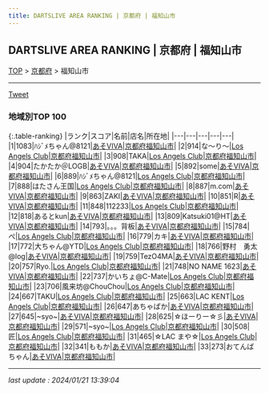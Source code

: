 ```yaml
---
title: DARTSLIVE AREA RANKING | 京都府 | 福知山市
---
```

## DARTSLIVE AREA RANKING | 京都府 | 福知山市

[TOP](/darts/rank/) > [京都府](/darts/rank/京都府/) > 福知山市

___

<a href="https://twitter.com/share?ref_src=twsrc%5Etfw" data-text="DARTSLIVE AREA RANKING | 京都府福知山市" class="twitter-share-button" data-via="DARTSLIVE" data-hashtags="DARTSLIVE" data-related="DARTSLIVE" data-show-count="false">Tweet</a>

### 地域別TOP 100

{:.table-ranking}
|ランク|スコア|名前|店名|所在地|
|---|---|---|---|---|
|1|1083|ﾊｼﾞﾒちゃん@8121|<a href="https://search.dartslive.com/jp/shop/834560715049eea20d9b047a20a7ba1e">あそVIVA</a>|<a href="/darts/rank/京都府/福知山市">京都府福知山市</a>|
|2|914|な〜り〜|<a href="https://search.dartslive.com/jp/shop/1d16d9c00bbc6c660d9b047a20a7ba1e">Los Angels Club</a>|<a href="/darts/rank/京都府/福知山市">京都府福知山市</a>|
|3|908|TAKA|<a href="https://search.dartslive.com/jp/shop/1d16d9c00bbc6c660d9b047a20a7ba1e">Los Angels Club</a>|<a href="/darts/rank/京都府/福知山市">京都府福知山市</a>|
|4|904|たかたか＠LOGB|<a href="https://search.dartslive.com/jp/shop/834560715049eea20d9b047a20a7ba1e">あそVIVA</a>|<a href="/darts/rank/京都府/福知山市">京都府福知山市</a>|
|5|892|some|<a href="https://search.dartslive.com/jp/shop/834560715049eea20d9b047a20a7ba1e">あそVIVA</a>|<a href="/darts/rank/京都府/福知山市">京都府福知山市</a>|
|6|889|ﾊｼﾞﾒちゃん@8121|<a href="https://search.dartslive.com/jp/shop/1d16d9c00bbc6c660d9b047a20a7ba1e">Los Angels Club</a>|<a href="/darts/rank/京都府/福知山市">京都府福知山市</a>|
|7|888|はたさん王国|<a href="https://search.dartslive.com/jp/shop/1d16d9c00bbc6c660d9b047a20a7ba1e">Los Angels Club</a>|<a href="/darts/rank/京都府/福知山市">京都府福知山市</a>|
|8|887|m.com|<a href="https://search.dartslive.com/jp/shop/834560715049eea20d9b047a20a7ba1e">あそVIVA</a>|<a href="/darts/rank/京都府/福知山市">京都府福知山市</a>|
|9|863|ZAKI|<a href="https://search.dartslive.com/jp/shop/834560715049eea20d9b047a20a7ba1e">あそVIVA</a>|<a href="/darts/rank/京都府/福知山市">京都府福知山市</a>|
|10|851|R|<a href="https://search.dartslive.com/jp/shop/834560715049eea20d9b047a20a7ba1e">あそVIVA</a>|<a href="/darts/rank/京都府/福知山市">京都府福知山市</a>|
|11|848|112233|<a href="https://search.dartslive.com/jp/shop/1d16d9c00bbc6c660d9b047a20a7ba1e">Los Angels Club</a>|<a href="/darts/rank/京都府/福知山市">京都府福知山市</a>|
|12|818|あるとkun|<a href="https://search.dartslive.com/jp/shop/834560715049eea20d9b047a20a7ba1e">あそVIVA</a>|<a href="/darts/rank/京都府/福知山市">京都府福知山市</a>|
|13|809|Katsuki01@HT|<a href="https://search.dartslive.com/jp/shop/834560715049eea20d9b047a20a7ba1e">あそVIVA</a>|<a href="/darts/rank/京都府/福知山市">京都府福知山市</a>|
|14|793|。。。背板|<a href="https://search.dartslive.com/jp/shop/834560715049eea20d9b047a20a7ba1e">あそVIVA</a>|<a href="/darts/rank/京都府/福知山市">京都府福知山市</a>|
|15|784|ぺ|<a href="https://search.dartslive.com/jp/shop/1d16d9c00bbc6c660d9b047a20a7ba1e">Los Angels Club</a>|<a href="/darts/rank/京都府/福知山市">京都府福知山市</a>|
|16|779|カキ|<a href="https://search.dartslive.com/jp/shop/834560715049eea20d9b047a20a7ba1e">あそVIVA</a>|<a href="/darts/rank/京都府/福知山市">京都府福知山市</a>|
|17|772|大ちゃん@YTD|<a href="https://search.dartslive.com/jp/shop/1d16d9c00bbc6c660d9b047a20a7ba1e">Los Angels Club</a>|<a href="/darts/rank/京都府/福知山市">京都府福知山市</a>|
|18|766|野村　勇太@log|<a href="https://search.dartslive.com/jp/shop/834560715049eea20d9b047a20a7ba1e">あそVIVA</a>|<a href="/darts/rank/京都府/福知山市">京都府福知山市</a>|
|19|759|TezO4MA|<a href="https://search.dartslive.com/jp/shop/834560715049eea20d9b047a20a7ba1e">あそVIVA</a>|<a href="/darts/rank/京都府/福知山市">京都府福知山市</a>|
|20|757|Ryo.|<a href="https://search.dartslive.com/jp/shop/1d16d9c00bbc6c660d9b047a20a7ba1e">Los Angels Club</a>|<a href="/darts/rank/京都府/福知山市">京都府福知山市</a>|
|21|748|NO NAME 1623|<a href="https://search.dartslive.com/jp/shop/834560715049eea20d9b047a20a7ba1e">あそVIVA</a>|<a href="/darts/rank/京都府/福知山市">京都府福知山市</a>|
|22|737|かいちょ@C-Mate|<a href="https://search.dartslive.com/jp/shop/1d16d9c00bbc6c660d9b047a20a7ba1e">Los Angels Club</a>|<a href="/darts/rank/京都府/福知山市">京都府福知山市</a>|
|23|706|風来坊@ChouChou|<a href="https://search.dartslive.com/jp/shop/1d16d9c00bbc6c660d9b047a20a7ba1e">Los Angels Club</a>|<a href="/darts/rank/京都府/福知山市">京都府福知山市</a>|
|24|667|TAKU|<a href="https://search.dartslive.com/jp/shop/1d16d9c00bbc6c660d9b047a20a7ba1e">Los Angels Club</a>|<a href="/darts/rank/京都府/福知山市">京都府福知山市</a>|
|25|663|LAC KENT|<a href="https://search.dartslive.com/jp/shop/1d16d9c00bbc6c660d9b047a20a7ba1e">Los Angels Club</a>|<a href="/darts/rank/京都府/福知山市">京都府福知山市</a>|
|26|647|あちゃぱか|<a href="https://search.dartslive.com/jp/shop/834560715049eea20d9b047a20a7ba1e">あそVIVA</a>|<a href="/darts/rank/京都府/福知山市">京都府福知山市</a>|
|27|645|~syo~|<a href="https://search.dartslive.com/jp/shop/834560715049eea20d9b047a20a7ba1e">あそVIVA</a>|<a href="/darts/rank/京都府/福知山市">京都府福知山市</a>|
|28|625|☆ほーりー☆彡|<a href="https://search.dartslive.com/jp/shop/834560715049eea20d9b047a20a7ba1e">あそVIVA</a>|<a href="/darts/rank/京都府/福知山市">京都府福知山市</a>|
|29|571|~syo~|<a href="https://search.dartslive.com/jp/shop/1d16d9c00bbc6c660d9b047a20a7ba1e">Los Angels Club</a>|<a href="/darts/rank/京都府/福知山市">京都府福知山市</a>|
|30|508|匠|<a href="https://search.dartslive.com/jp/shop/1d16d9c00bbc6c660d9b047a20a7ba1e">Los Angels Club</a>|<a href="/darts/rank/京都府/福知山市">京都府福知山市</a>|
|31|465|☆LAC まや☆|<a href="https://search.dartslive.com/jp/shop/1d16d9c00bbc6c660d9b047a20a7ba1e">Los Angels Club</a>|<a href="/darts/rank/京都府/福知山市">京都府福知山市</a>|
|32|341|ももか|<a href="https://search.dartslive.com/jp/shop/834560715049eea20d9b047a20a7ba1e">あそVIVA</a>|<a href="/darts/rank/京都府/福知山市">京都府福知山市</a>|
|33|273|おてんばちゃん|<a href="https://search.dartslive.com/jp/shop/834560715049eea20d9b047a20a7ba1e">あそVIVA</a>|<a href="/darts/rank/京都府/福知山市">京都府福知山市</a>|



___

_last update : 2024/01/21 13:39:04_


<script src="https://cdnjs.cloudflare.com/ajax/libs/jquery/3.6.1/jquery.min.js" integrity="sha512-aVKKRRi/Q/YV+4mjoKBsE4x3H+BkegoM/em46NNlCqNTmUYADjBbeNefNxYV7giUp0VxICtqdrbqU7iVaeZNXA==" crossorigin="anonymous" referrerpolicy="no-referrer"></script>
<script src="https://cdnjs.cloudflare.com/ajax/libs/jquery.tablesorter/2.31.3/js/jquery.tablesorter.min.js" integrity="sha512-qzgd5cYSZcosqpzpn7zF2ZId8f/8CHmFKZ8j7mU4OUXTNRd5g+ZHBPsgKEwoqxCtdQvExE5LprwwPAgoicguNg==" crossorigin="anonymous" referrerpolicy="no-referrer"></script>
<link rel="stylesheet" href="https://cdnjs.cloudflare.com/ajax/libs/jquery.tablesorter/2.31.3/css/theme.default.min.css" integrity="sha512-wghhOJkjQX0Lh3NSWvNKeZ0ZpNn+SPVXX1Qyc9OCaogADktxrBiBdKGDoqVUOyhStvMBmJQ8ZdMHiR3wuEq8+w==" crossorigin="anonymous" referrerpolicy="no-referrer" />
<script>
$(function() {
    $(".table-ranking").tablesorter({sortList:[[0, 0]]});
});
</script>

<script async src="https://platform.twitter.com/widgets.js" charset="utf-8"></script>
